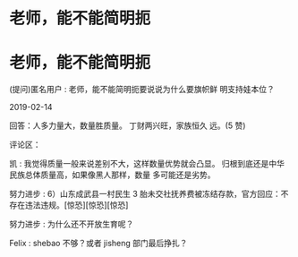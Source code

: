 # 老师，能不能简明扼

# 老师，能不能简明扼

(提问)匿名用户 : 老师，能不能简明扼要说说为什么要旗帜鲜 明支持娃本位？

2019-02-14

回答：人多力量大，数量胜质量。 丁财两兴旺，家族恒久 远。(5 赞)

评论区：

凯 : 我觉得质量一般来说差别不大，这样数量优势就会凸显。 归根到底还是中华民族总体质量高，如果像黑人那样，数量 多可能还是劣势。

努力进步 : 6）山东成武县一村民生 3 胎未交社抚养费被冻结存款，官方回应：不存在违法违规。[惊恐][惊恐][惊恐]

努力进步 : 为什么还不开放生育呢？

Felix : shebao 不够？或者 jisheng 部门最后挣扎？